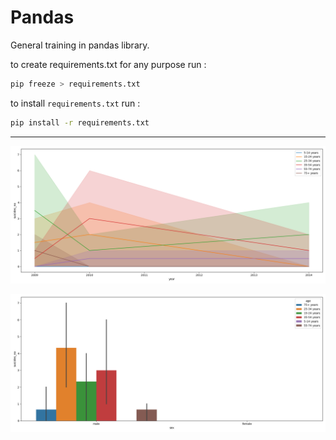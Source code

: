 #  Pandas

General training in pandas library.


to create requirements.txt for any purpose run :
```bash
pip freeze > requirements.txt
```

to install ```requirements.txt``` run :
```bash
pip install -r requirements.txt
```
---


![alt text](plot_line.png)


![alt text](barplot.png)